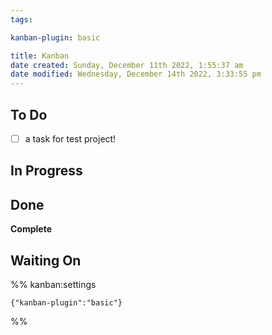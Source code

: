 ```yaml
---
tags: 

kanban-plugin: basic

title: Kanban
date created: Sunday, December 11th 2022, 1:55:37 am
date modified: Wednesday, December 14th 2022, 3:33:55 pm
---
```


## To Do

- [ ] a task for test project!


## In Progress



## Done

**Complete**


## Waiting On





%% kanban:settings
```
{"kanban-plugin":"basic"}
```
%%